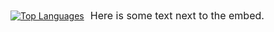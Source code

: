 <div style="display: flex; align-items: center;">
  <a href="https://github.com/anuraghazra/github-readme-stats" target="_blank">
    <img src="https://github-readme-stats.vercel.app/api/top-langs/?username=sjapanwala" alt="Top Languages" />
  </a>
  <span style="margin-left: 10px; font-size: 16px;">Here is some text next to the embed.</span>
</div>
